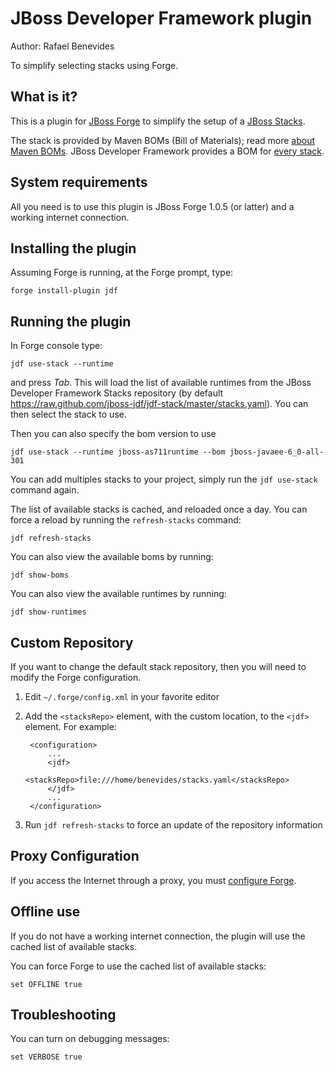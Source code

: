 JBoss Developer Framework plugin
=======
Author: Rafael Benevides

To simplify selecting stacks using Forge.


What is it?
-----------

This is a plugin for [JBoss Forge](http://jboss.org/forge) to simplify the setup of a [JBoss Stacks](http://www.jboss.org/jdf/stack/stacks).

The stack is provided by Maven BOMs (Bill of Materials); read more [about Maven BOMs](http://maven.apache.org/guides/introduction/introduction-to-dependency-mechanism.html). JBoss Developer Framework provides a BOM for [every stack](http://www.jboss.org/jdf/stack/jboss-bom/).


System requirements
-------------------

All you need is to use this plugin is JBoss Forge 1.0.5 (or latter) and a working internet connection.


Installing the plugin
---------------------

Assuming Forge is running, at the Forge prompt, type:

    forge install-plugin jdf


Running the plugin
-------------------

In Forge console type:

    jdf use-stack --runtime

and press _Tab_. This will load the list of available runtimes from the JBoss Developer Framework Stacks repository (by default <https://raw.github.com/jboss-jdf/jdf-stack/master/stacks.yaml>). You can then select the stack to use.

Then you can also specify the bom version to use

    jdf use-stack --runtime jboss-as711runtime --bom jboss-javaee-6_0-all-301

You can add multiples stacks to your project, simply run the `jdf use-stack` command again.

The list of available stacks is cached, and reloaded once a day. You can force a reload by running the `refresh-stacks` command:

    jdf refresh-stacks

You can also view the available boms by running:

    jdf show-boms

You can also view the available runtimes by running:

    jdf show-runtimes

Custom Repository
-----------------

If you want to change the default stack repository, then you will need to modify the Forge configuration.

1. Edit `~/.forge/config.xml` in your favorite editor
2. Add the `<stacksRepo>` element, with the custom location, to the `<jdf>` element. For example:  

        <configuration> 
            ...
            <jdf> 
                <stacksRepo>file:///home/benevides/stacks.yaml</stacksRepo> 
            </jdf>
            ... 
        </configuration> 

3. Run `jdf refresh-stacks` to force an update of the repository information

Proxy Configuration
-------------------
If you access the Internet through a proxy, you must [configure Forge](https://docs.jboss.org/author/display/FORGE/Configure+HTTP+Proxy).

Offline use
------------

If you do not have a working internet connection, the plugin will use the cached list of available stacks.

You can force Forge to use the cached list of available stacks:  

    set OFFLINE true


Troubleshooting
---------------

You can turn on debugging messages:   
   
    set VERBOSE true

